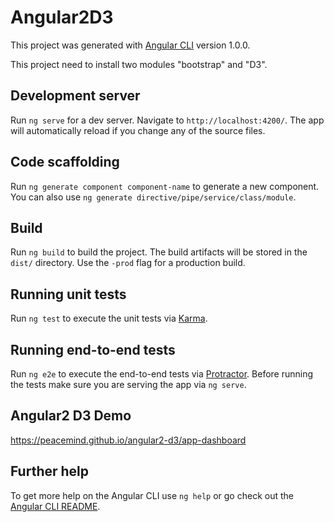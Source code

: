 # Angular2D3

This project was generated with [Angular CLI](https://github.com/angular/angular-cli) version 1.0.0.

This project need to install two modules "bootstrap" and "D3".

## Development server

Run `ng serve` for a dev server. Navigate to `http://localhost:4200/`. The app will automatically reload if you change any of the source files.

## Code scaffolding

Run `ng generate component component-name` to generate a new component. You can also use `ng generate directive/pipe/service/class/module`.

## Build

Run `ng build` to build the project. The build artifacts will be stored in the `dist/` directory. Use the `-prod` flag for a production build.

## Running unit tests

Run `ng test` to execute the unit tests via [Karma](https://karma-runner.github.io).

## Running end-to-end tests

Run `ng e2e` to execute the end-to-end tests via [Protractor](http://www.protractortest.org/).
Before running the tests make sure you are serving the app via `ng serve`.

## Angular2 D3 Demo

https://peacemind.github.io/angular2-d3/app-dashboard

## Further help

To get more help on the Angular CLI use `ng help` or go check out the [Angular CLI README](https://github.com/angular/angular-cli/blob/master/README.md).
